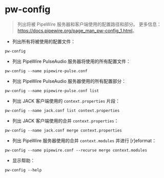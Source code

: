 # pw-config

> 列出将被 PipeWire 服务器和客户端使用的配置路径和部分。
> 更多信息：<https://docs.pipewire.org/page_man_pw-config_1.html>。

- 列出所有将被使用的配置文件：

`pw-config`

- 列出 PipeWire PulseAudio 服务器将使用的所有配置文件：

`pw-config --name pipewire-pulse.conf`

- 列出 PipeWire PulseAudio 服务器使用的所有配置部分：

`pw-config --name pipewire-pulse.conf list`

- 列出 JACK 客户端使用的 `context.properties` 片段：

`pw-config --name jack.conf list context.properties`

- 列出 JACK 客户端使用的合并 `context.properties`：

`pw-config --name jack.conf merge context.properties`

- 列出 PipeWire 服务器使用的合并 `context.modules` 并进行 [r]eformat：

`pw-config --name pipewire.conf --recurse merge context.modules`

- 显示帮助：

`pw-config --help`